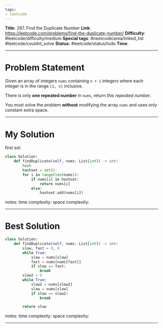 ```yaml
---
tags:
- leetcode
---
```

**Title**: 287. Find the Duplicate Number
**Link**: https://leetcode.com/problems/find-the-duplicate-number/
**Difficulty**: #leetcode/difficulty/medium 
**Special tags**: #neetcode/area/linked_list #leetcode/couldnt_solve 
**Status**: #leetcode/status/todo 
**Time**: 

---
# Problem Statement
Given an array of integers `nums` containing `n + 1` integers where each integer is in the range `[1, n]` inclusive.

There is only **one repeated number** in `nums`, return _this repeated number_.

You must solve the problem **without** modifying the array `nums` and uses only constant extra space.

---
# My Solution
first sol:
```python
class Solution:
    def findDuplicate(self, nums: List[int]) -> int:
        hash
        hashset = set()
        for i in range(len(nums)):
            if nums[i] in hashset:
                return nums[i]
            else:
                hashset.add(nums[i])
```

notes: 
time complexity: 
space complexity: 

---
# Best Solution
```python
class Solution:
    def findDuplicate(self, nums: List[int]) -> int:
        slow, fast = 0, 0
        while True:
            slow = nums[slow]
            fast = nums[nums[fast]]
            if slow == fast:
                break
        slow2 = 0
        while True:
            slow2 = nums[slow2]
            slow = nums[slow]
            if slow == slow2:
                break

        return slow
```
notes: 
time complexity: 
space complexity: 

---

